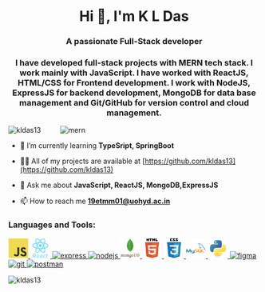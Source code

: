 <h1 align="center">Hi 👋, I'm K L Das</h1>
<h3 align="center">A passionate Full-Stack developer</h3>

<h3 align="center">I have developed full-stack projects with MERN tech stack. I work mainly with JavaScript. I have worked with ReactJS, HTML/CSS for Frontend development. I work with NodeJS, ExpressJS for backend development, MongoDB for data base management and Git/GitHub for version control and cloud management. </h3>

<img src="https://miro.medium.com/proxy/0*hU4zJiyVwWcM0L-w.webp" alt="mern" align="right" width="400">

<p align="left"> <img src="https://komarev.com/ghpvc/?username=kldas13&label=Profile%20views&color=0e75b6&style=flat" alt="kldas13" /> </p>

- 🌱 I’m currently learning **TypeSript, SpringBoot**

- 👨‍💻 All of my projects are available at [https://github.com/kldas13](https://github.com/kldas13)

- 💬 Ask me about **JavaScript, ReactJS, MongoDB,ExpressJS**

- 📫 How to reach me **19etmm01@uohyd.ac.in**

<p align="left">
</p>

<h3 align="left">Languages and Tools:</h3>
    <p align="left">
        <a href="https://developer.mozilla.org/en-US/docs/Web/JavaScript" target="_blank" rel="noreferrer">
            <img src="https://raw.githubusercontent.com/devicons/devicon/master/icons/javascript/javascript-original.svg"
                alt="javascript" width="40" height="40" />
        </a>
        <a href="https://reactjs.org/" target="_blank" rel="noreferrer">
            <img src="https://raw.githubusercontent.com/devicons/devicon/master/icons/react/react-original-wordmark.svg"
                alt="react" width="40" height="40" />
        </a>
        <a href="https://expressjs.com" target="_blank" rel="noreferrer" >
            <img style="background-color: white" src="https://cdn.icon-icons.com/icons2/2699/PNG/512/expressjs_logo_icon_169185.png"
                alt="express" width="40" height="40" />
        </a>
        <a href="https://nodejs.org" target="_blank" rel="noreferrer">
            <img style="background-color: white" src="https://cdn.freebiesupply.com/logos/large/2x/nodejs-1-logo-svg-vector.svg"
                alt="nodejs" width="40" height="40" />
        </a>
        <a href="https://www.mongodb.com/" target="_blank" rel="noreferrer">
            <img style="background-color: white" src="https://raw.githubusercontent.com/devicons/devicon/master/icons/mongodb/mongodb-original-wordmark.svg"
                alt="mongodb" width="40" height="40" />
        </a>
        <a href="https://www.w3.org/html/" target="_blank" rel="noreferrer">
            <img src="https://raw.githubusercontent.com/devicons/devicon/master/icons/html5/html5-original-wordmark.svg"
                alt="html5" width="40" height="40" />
        </a>
        <a href="https://www.w3schools.com/css/" target="_blank" rel="noreferrer">
            <img src="https://raw.githubusercontent.com/devicons/devicon/master/icons/css3/css3-original-wordmark.svg"
                alt="css3" width="40" height="40" />
        </a>
        <a href="https://www.mysql.com/" target="_blank" rel="noreferrer">
            <img src="https://raw.githubusercontent.com/devicons/devicon/master/icons/mysql/mysql-original-wordmark.svg"
                alt="mysql" width="40" height="40" />
        </a>
        <a href="https://www.python.org" target="_blank" rel="noreferrer">
            <img src="https://raw.githubusercontent.com/devicons/devicon/master/icons/python/python-original.svg"
                alt="python" width="40" height="40" />
        </a>
        <a href="https://www.figma.com/" target="_blank" rel="noreferrer">
            <img src="https://www.vectorlogo.zone/logos/figma/figma-icon.svg" alt="figma" width="40" height="40" />
        </a>
        <a href="https://git-scm.com/" target="_blank" rel="noreferrer">
            <img src="https://www.vectorlogo.zone/logos/git-scm/git-scm-icon.svg" alt="git" width="40" height="40" />
        </a>
        <a href="https://postman.com" target="_blank" rel="noreferrer">
            <img src="https://www.vectorlogo.zone/logos/getpostman/getpostman-icon.svg" alt="postman" width="40"
                height="40" />
        </a>
    </p>
<p><img align="center" src="https://github-readme-stats.vercel.app/api/top-langs?username=kldas13&show_icons=true&locale=en&layout=compact" alt="kldas13" /></p>
